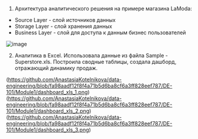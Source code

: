 1. Архитектура аналитического решения на примере магазина LaModa:
- Source Layer - слой источников данных
- Storage Layer - слой хранения данных
- Business Layer - слой для доступа к данным бизнес пользователей

![image](https://github.com/user-attachments/assets/37246198-89dc-4fbc-a6d5-8c08f5ae9086)

2. Аналитика в Exсel.
Использовала данные из файла Sample - Superstore.xls. Построила сводные таблицы, создала дашборд, отражающий динамику продаж.

(https://github.com/AnastasiaKotelnikova/data-engineering/blob/fa98aadf12f8f4a71b5d6ba8cf6a3ff828eef787/DE-101/Module1/dashboard_xls_1.png)
(https://github.com/AnastasiaKotelnikova/data-engineering/blob/fa98aadf12f8f4a71b5d6ba8cf6a3ff828eef787/DE-101/Module1/dashboard_xls_2.png)
(https://github.com/AnastasiaKotelnikova/data-engineering/blob/fa98aadf12f8f4a71b5d6ba8cf6a3ff828eef787/DE-101/Module1/dashboard_xls_3.png)
